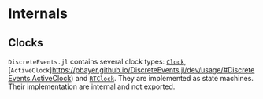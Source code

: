# Internals

## Clocks

`DiscreteEvents.jl` contains several clock types: [`Clock`](https://pbayer.github.io/DiscreteEvents.jl/dev/usage/#DiscreteEvents.Clock), [`ActiveClock`]https://pbayer.github.io/DiscreteEvents.jl/dev/usage/#DiscreteEvents.ActiveClock) and [`RTClock`](https://pbayer.github.io/DiscreteEvents.jl/dev/usage/#DiscreteEvents.RTClock). They are implemented as state machines. Their implementation are internal and not exported.
